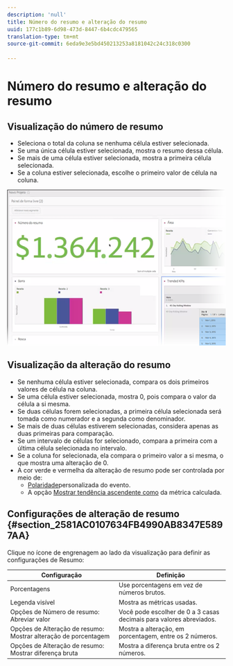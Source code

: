```yaml
---
description: 'null'
title: Número do resumo e alteração do resumo
uuid: 177c1b89-6d98-473d-8447-6b4cdc479565
translation-type: tm+mt
source-git-commit: 6eda9e3e5bd450213253a8181042c24c318c0300

---
```



# Número do resumo e alteração do resumo

## Visualização do número de resumo

* Seleciona o total da coluna se nenhuma célula estiver selecionada.
* Se uma única célula estiver selecionada, mostra o resumo dessa célula.
* Se mais de uma célula estiver selecionada, mostra a primeira célula selecionada.
* Se a coluna estiver selecionada, escolhe o primeiro valor de célula na coluna.

![](assets/summary-number.png)

## Visualização da alteração do resumo

* Se nenhuma célula estiver selecionada, compara os dois primeiros valores de célula na coluna.
* Se uma célula estiver selecionada, mostra 0, pois compara o valor da célula a si mesma.
* Se duas células forem selecionadas, a primeira célula selecionada será tomada como numerador e a segunda como denominador.
* Se mais de duas células estiverem selecionadas, considera apenas as duas primeiras para comparação.
* Se um intervalo de células for selecionado, compara a primeira com a última célula selecionada no intervalo.
* Se a coluna for selecionada, ela compara o primeiro valor a si mesma, o que mostra uma alteração de 0.
* A cor verde e vermelha da alteração de resumo pode ser controlada por meio de:
   * [Polaridade](https://marketing.adobe.com/resources/help/pt_BR/reference/success_event.html)personalizada do evento.
   * A opção [Mostrar tendência ascendente como](https://marketing.adobe.com/resources/help/pt_BR/analytics/calcmetrics/cm_build_metrics.html) da métrica calculada.

## Configurações de alteração de resumo {#section_2581AC0107634FB4990AB8347E5897AA}

Clique no ícone de engrenagem ao lado da visualização para definir as configurações de Resumo:

| Configuração | Definição |
|--- |--- |
| Porcentagens | Use porcentagens em vez de números brutos. |
| Legenda visível | Mostra as métricas usadas. |
| Opções de Número de resumo: Abreviar valor | Você pode escolher de 0 a 3 casas decimais para valores abreviados. |
| Opções de Alteração de resumo: Mostrar alteração de porcentagem | Mostra a alteração, em porcentagem, entre os 2 números. |
| Opções de Alteração de resumo: Mostrar diferença bruta | Mostra a diferença bruta entre os 2 números. |
